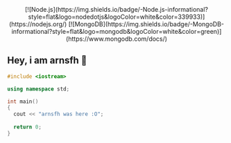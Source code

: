 <div align="center">
  [![Node.js](https://img.shields.io/badge/-Node.js-informational?style=flat&logo=nodedotjs&logoColor=white&color=339933)](https://nodejs.org/)
  [![MongoDB](https://img.shields.io/badge/-MongoDB-informational?style=flat&logo=mongodb&logoColor=white&color=green)](https://www.mongodb.com/docs/)
  
</div>

## Hey, i am arnsfh 👋

```cpp
#include <iostream>

using namespace std;

int main()
{
  cout << "arnsfh was here :O";
  
  return 0;
}
```
